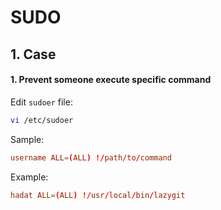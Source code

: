 # SUDO

## 1. Case
#### 1. Prevent someone execute specific command
Edit `sudoer` file:
```bash
vi /etc/sudoer
```
Sample:
```toml
username ALL=(ALL) !/path/to/command
```
Example:
```toml
hadat ALL=(ALL) !/usr/local/bin/lazygit
```

